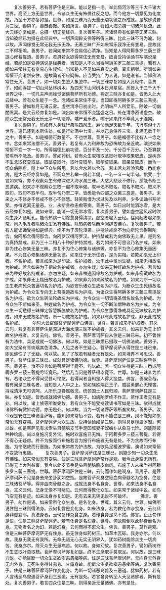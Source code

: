 <!-- { "loadSidebar": true } -->
　　复次善男子。若有菩萨住是三昧。能以足指一毛。举此恒河沙等三千大千诸大世界。高至上方无量世界。令诸众生无有怖畏往反之想。而今他方一切悉见为化度故。乃至十方亦复如是。世尊。如是三昧乃为无量无边功德之所成就。是故佛说普为三世。善男子。善哉善哉。实如所言。善男子。譬如大海总摄一切诸河泉流。此大云经亦复如是。总摄一切无量经典。复次善男子。若诸经典有如是等无著三昧。当知彼经已为摄在此经典中。一切声闻辟支佛等所得三昧。比此三昧不可为喻。何以故。声闻缘觉无常无我无乐无净。无著三昧广开如来常乐我净无有变易。是故此二不得相喻。善男子。若闻如来常不变易信心清净。当知是人得阿耨多罗三藐三菩提心修菩提道。善男子。若男若女欲得常住无有变易。应当受持读诵书写演说是经。若能如是受持演说是经典者。当知是人不久当得阿耨多罗三藐三菩提。若有人闻如来常住无有变易心生疑怖。当知是人不见如来真实之相。真实相者。所谓如来常恒不变湛然安住。是故闻者不应疑怖。应当受持广为人说。如是说者。当知佛法常住无灭。善男子。如一切众生迹入象迹中。一切三昧亦复如是入此经中。善男子。如阎浮提一切山河丛林树木。及四天下山河树木日月星宿。悉皆入于三千大千世界之中。一切凡夫声闻缘觉诸佛菩萨所有功德。禅定三昧亦复如是。皆悉入此大云经中。若有众生能于一念。念诸如来常住不变。当知即得阿耨多罗三藐三菩提。善男子。譬如秋月无诸云雾。虚空清净日初出时。光明端严人所爱乐。除破一切幽闇黑冥。是大云经亦复如是。演出如来常恒不变猛盛之日。处在清净密语虚空。破除众生无常无我无乐无净一切暗障。端严爱乐者。喻于如来终不毕竟入于涅槃。
　　复次善男子。譬如有人身轻行疾喻四风王。寿命满足天数千年。飞行周游十方世界。遍已还到本所住处。如是行处满中七宝。并以己身供养三宝。复满无数千年之中。善男子。如是福德可数量不。不也世尊。善男子。如是福德不比有人一念之中。念如来常法僧不灭。善男子。若复有人为利养故为恐怖故为亲近故。演说如来常恒不变一字一句。所得福德比前功德。百分不及一分。千分百千万分。乃至算数譬喻所不能及。善男子。譬如药树。若有众生取枝取茎取叶取华取果取皮。是树亦不生念取枝莫取茎。取茎莫取叶。取叶莫取华。取华莫取果。取果莫取皮。而令一切众病除愈。随上中下众生所用。若以合水若以合苏。若末若丸若涂若服。悉能愈病。是大云经亦复如是。不观众生若举一偈若半偈。一名一义一句半句。信受二字言如来常。亦不观察众生有修深进大海水潮三昧。大慈大悲及不修行。悉能令断三恶道病。如来亦不观察众生取一偈不取半偈。取半偈不取名。取名不取义。取义不取句。取句不取半句。取半句乃至二字。皆悉能令四部之众离三恶道。善男子。未来之人不修身不修戒不修心不修慧。轻笑贱慢为求过失及以利养。少多读诵书写听受。亦得远离无量恶。业。永断贪欲恚痴等病。善男子。如日出时能消冰雪。是大云经亦复如是。说如来常。能消一切无常冰雪。复次善男子。譬如虚空猛风起时吹众生身入诸毛孔。能令热病一切除愈身得清凉。虚空者喻大云经。猛风起者喻如来常。风入毛孔者喻诸众生悉有佛性。除热病者喻断声闻辟支佛心。复次善男子。若有人能读诵受持如是经典。终不为于须陀洹果。护持禁戒终不为向斯陀含得斯陀含。向阿那含得阿那含。向阿罗汉得阿罗汉。护持禁戒若为向佛取无上果。是则名为真持禁戒。非为三十二相八十种好护持禁戒。若为如来不可思议乃名护戒。如来非为住心修集无量三昧。亦复不为住心修集与诸佛等。亦复不为住心修集无量因果。不为住心修集诸佛无量功德。如来住于无所住者。是为实相。若欺如来无上印者。不名护戒。若言如来为是印故。名护戒者。汝于此中慎勿生疑。如来无相故名为护戒。若言如来为于相故名护戒者。亦勿生疑。如来无种好故名为护戒。若言如来为种好故名持戒者。亦勿生疑。如来非神通因缘故名为护戒。如来非密藏故名为护戒。如来非无上福田故名为护戒。如来非为如来藏故名为护戒。如来为断一切众生生老病死众苦逼切名为护戒。为欲安乐诸众生故名为护戒。为断众生生死缚故名为护戒。为令众生专向无上菩提道故名为护戒。为诸众生得阿耨多罗三藐三菩提故名为护戒。欲为众生转法轮故名为护戒。为令众生一切皆得圣僧名故名为护戒。为令众生不断如来圣。种姓故名为护戒。为令众生一切不断法僧种故名为护戒。为令众生一切悉得三昧禅定智慧解脱故名为护戒。为令众生悉得净戒具足无缺故名为护戒。如来无戒故名护戒。断一切戒故名护戒。如来非有此戒故名护戒。非无此戒故名护戒。
　　尔时大云密藏菩萨摩诃萨白佛言。世尊。若言如来不护戒者。其义云何。若复有言菩萨住是深进大海水潮三昧不护戒者。其义云何。如来非为无上印故名护戒者。义复云何。佛言。善男子。菩萨摩诃萨自从住是三昧已来。初不曾住有为法中。具足成就一切佛法。何以故。如是三昧悉已摄取一切佛法故。善男子。如大宝聚有青琉璃其色清净。人见之者不生疑心。菩萨摩诃萨从得住是三昧已来。即见佛性了了无疑。何以故。见了了故若有疑者无有是处。如来境界不可思议。善男子。菩萨住是三昧已。成就具足诸佛功德。世尊。菩萨摩诃萨住是三昧得毕竟不。善男子。汝不应言如是菩萨得毕竟不。何以故。若一切众生得是三昧。悉成阿耨多罗三藐三菩提尽毕竟已。然后乃当问是菩萨得毕竟不。世尊。如是三昧甚为希有。若诸众生不得闻受甚可怜愍。若得闻者当知是人得大饶益。佛言。善哉善哉。若有闻是三昧名者。当知是人人中之上。譬如族姓端正王子。威猛勇健心无悭吝。持戒清净无可讥呵。人所乐见眷属敬念。统领国土人民归顺。菩萨摩诃萨住是三昧。亦复如是。皆悉成就诸佛功德。善男子。如旃陀罗终不作王。若作王者无有是处。何以故。诸上族等所蚩笑故。若有众生不能受持读诵书写如是三昧。欲得成就诸佛所有微妙功德。亦无是处。何以故。当为一切诸菩萨等所蚩笑故。善男子。汝今观是安住三昧诸菩萨等。能知如来常恒不变。若有不能住是三昧。则不能知如来常恒无有变易。菩萨摩诃萨为众生故。受持读诵如是三昧。则得具足檀波罗蜜。何以故。如是菩萨见有求索头目髓脑支节手足国城妻子奴婢仆从象马七珍。则能随彼种种给施。尚以身施况复外宝。施时欢喜施已无悔。于阿耨多罗三藐三菩提。若得不得心无疑虑。终不为报而行布施若言为报行布施者无有是处。不为贪故而行布施。为怜愍故而行惠施。为如来常故为护法故。为欲具足檀波罗蜜。演说如来常恒不变故行惠施。
　　复次善男子。菩萨摩诃萨住是三昧已。则能少知一切众生悉有佛性。如来常恒无有变易。住是三昧菩萨摩诃萨常作是观。我今此身空无所有。已得无上大利益事。我今以此支节手足头目髓脑肌皮血肉。布施于人未来当得阿耨多罗三藐三菩提。世尊。菩萨摩诃萨住是三昧。云何而作如是观身。善男子。是菩萨摩诃萨不见是身去来坐卧犹如空瓶。是故菩萨观身空寂血肉骨髓名为空身。住是三昧诸菩萨等。得非血肉骨髓之身。成就法身不名食身。世尊。如来法身不名食身。其义云何。法身无像不可睹见。云何而得教化众生。如来常于诸经中说。如鸟飞空无有足迹。如来法身亦复如是。无有去来无转无说不可破坏。
　　佛言。善男子。勿作是语。如来常所化众生身。是名化身。世尊。其义云何。世尊。如佛所说住是三昧则得法身。云何复言是变化身。如来法身。若为教化作杂食身。云何此身非虚妄耶。真法身者。云何复作杂食之身。若作食身是义不然。佛言。止止勿作是语。住是三昧菩萨摩诃萨。若有化身是名幻身。世尊。何故颠倒以此非身而名为身。无物者名之为幻。若是幻身。云何而得不诳众生。佛言。善男子。莫作是观。住是三昧菩萨摩诃萨无有住身。虽无住身如药树王。如草木瓦砾。我身亦尔。何以故。我身无我无有我所。无命无语无心无实无阴界入。犹如药树能除众生一切病苦。我身亦尔。除灭众生无量病苦。何以故。身如幻故。复次善男子。譬如药树终不生念取叶莫取枝。菩萨摩诃萨亦复如是。终不生念取手莫取足。何以故。是三昧力故。亦能除断一切众生贪欲嗔恚愚痴等病。住是三昧菩萨摩诃萨。无内身无外身无内外身。无死生身得甘露身。甘露身故。能断众生贪欲嗔恚愚痴等病。复次善男子。住是三昧菩萨摩诃萨作变化身。为断一切诸恶鸟兽及三恶道。犹如药树。若有人言诸恶鸟兽遇菩萨身到三恶道。无有是处。若言舍身转至人天见诸佛者。斯有是处。复次善男子。若言四众住是三昧。则得亲近无量诸佛。亦有是处。
